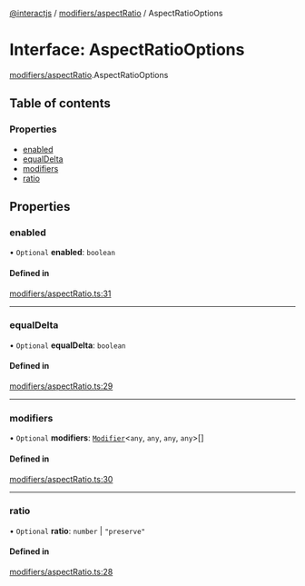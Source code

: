 [@interactjs](../README.md) / [modifiers/aspectRatio](../modules/modifiers_aspectRatio.md) / AspectRatioOptions

# Interface: AspectRatioOptions

[modifiers/aspectRatio](../modules/modifiers_aspectRatio.md).AspectRatioOptions

## Table of contents

### Properties

- [enabled](modifiers_aspectRatio.AspectRatioOptions.md#enabled)
- [equalDelta](modifiers_aspectRatio.AspectRatioOptions.md#equaldelta)
- [modifiers](modifiers_aspectRatio.AspectRatioOptions.md#modifiers)
- [ratio](modifiers_aspectRatio.AspectRatioOptions.md#ratio)

## Properties

### enabled

• `Optional` **enabled**: `boolean`

#### Defined in

[modifiers/aspectRatio.ts:31](https://github.com/ehtick/interact.js/blob/d3d4746/packages/@interactjs/modifiers/aspectRatio.ts#L31)

___

### equalDelta

• `Optional` **equalDelta**: `boolean`

#### Defined in

[modifiers/aspectRatio.ts:29](https://github.com/ehtick/interact.js/blob/d3d4746/packages/@interactjs/modifiers/aspectRatio.ts#L29)

___

### modifiers

• `Optional` **modifiers**: [`Modifier`](modifiers_types.Modifier.md)\<`any`, `any`, `any`, `any`\>[]

#### Defined in

[modifiers/aspectRatio.ts:30](https://github.com/ehtick/interact.js/blob/d3d4746/packages/@interactjs/modifiers/aspectRatio.ts#L30)

___

### ratio

• `Optional` **ratio**: `number` \| ``"preserve"``

#### Defined in

[modifiers/aspectRatio.ts:28](https://github.com/ehtick/interact.js/blob/d3d4746/packages/@interactjs/modifiers/aspectRatio.ts#L28)
